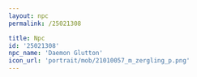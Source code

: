 ```yaml
---
layout: npc
permalink: /25021308

title: Npc
id: '25021308'
npc_name: 'Daemon Glutton'
icon_url: 'portrait/mob/21010057_m_zergling_p.png'
---
```

